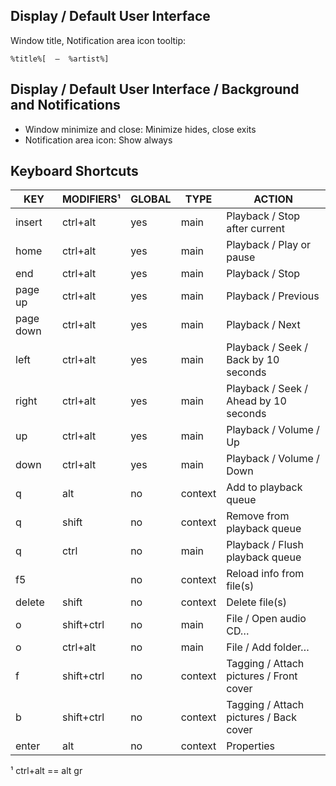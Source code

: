 ﻿Display / Default User Interface
--------------------------------

Window title, Notification area icon tooltip:

    %title%[  –  %artist%]


Display / Default User Interface / Background and Notifications
---------------------------------------------------------------

- Window minimize and close: Minimize hides, close exits
- Notification area icon: Show always

Keyboard Shortcuts
------------------

KEY       | MODIFIERS¹ | GLOBAL | TYPE    | ACTION
----------|------------|--------|---------|----------------------------------------
insert    | ctrl+alt   | yes    | main    | Playback / Stop after current
home      | ctrl+alt   | yes    | main    | Playback / Play or pause
end       | ctrl+alt   | yes    | main    | Playback / Stop
page up   | ctrl+alt   | yes    | main    | Playback / Previous
page down | ctrl+alt   | yes    | main    | Playback / Next
left      | ctrl+alt   | yes    | main    | Playback / Seek / Back by 10 seconds
right     | ctrl+alt   | yes    | main    | Playback / Seek / Ahead by 10 seconds
up        | ctrl+alt   | yes    | main    | Playback / Volume / Up
down      | ctrl+alt   | yes    | main    | Playback / Volume / Down
q         | alt        | no     | context | Add to playback queue
q         | shift      | no     | context | Remove from playback queue
q         | ctrl       | no     | main    | Playback / Flush playback queue
f5        |            | no     | context | Reload info from file(s)
delete    | shift      | no     | context | Delete file(s)
o         | shift+ctrl | no     | main    | File / Open audio CD…
o         | ctrl+alt   | no     | main    | File / Add folder…
f         | shift+ctrl | no     | context | Tagging / Attach pictures / Front cover
b         | shift+ctrl | no     | context | Tagging / Attach pictures / Back cover
enter     | alt        | no     | context | Properties

¹ ctrl+alt == alt gr
